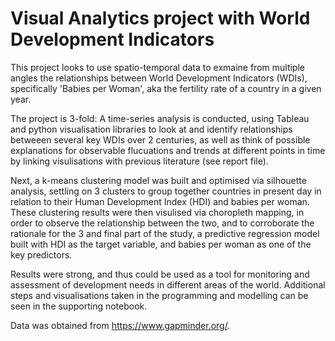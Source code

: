 # Visual Analytics project with World Development Indicators

This project looks to use spatio-temporal data to exmaine from multiple angles the relationships between World Development Indicators (WDIs), specifically 'Babies per Woman', aka the fertility rate of a country in a given year. 

The project is 3-fold: A time-series analysis is conducted, using Tableau and python visualisation libraries to look at and identify relationships betweeen several key WDIs over 2 centuries, as well as think of possible explanations for observable flucuations and trends at different points in time by linking visulisations with previous literature (see report file).

Next, a k-means clustering model was built and optimised via silhouette analysis, settling on 3 clusters to group together countries in present day in relation to their Human Development Index (HDI) and babies per woman. These clustering results were then visulised via choropleth mapping, in order to observe the relationship between the two, and to corroborate the rationale for the 3 and final part of the study, a predictive regression model built with HDI as the target variable, and babies per woman as one of the key predictors. 

Results were strong, and thus could be used as a tool for monitoring and assessment of development needs in different areas of the world. Additional steps and visualisations taken in the programming and modelling can be seen in the supporting notebook.


Data was obtained from https://www.gapminder.org/.
